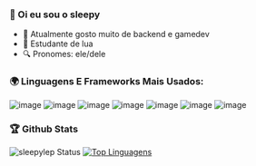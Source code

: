 ### 💜 Oi eu sou o sleepy
- 🎻 Atualmente gosto muito de backend e gamedev
- 🌙 Estudante de lua
- 🔍 Pronomes: ele/dele

### 🌍 Linguagens E Frameworks Mais Usados:
![image](https://img.shields.io/badge/Lua-2C2D72?style=for-the-badge&logo=lua&logoColor=white)
![image](https://img.shields.io/badge/JavaScript-F7DF1E?style=for-the-badge&logo=javascript&logoColor=black)
![image](https://img.shields.io/badge/Node.js-43853D?style=for-the-badge&logo=node.js&logoColor=white)
![image](https://img.shields.io/badge/C-00599C?style=for-the-badge&logo=c&logoColor=white)
![image](https://img.shields.io/badge/C%2B%2B-00599C?style=for-the-badge&logo=c%2B%2B&logoColor=white)
![image](https://img.shields.io/badge/mysql-%2300f.svg?style=for-the-badge&logo=mysql&logoColor=white)
![image](https://img.shields.io/badge/GODOT-%23FFFFFF.svg?style=for-the-badge&logo=godot-engine)
### 🏆 Github Stats
![sleepylep Status](https://github-readme-stats.vercel.app/api?username=sleepylep&show_icons=true) [![Top Linguagens](https://github-readme-stats.vercel.app/api/top-langs/?username=sleepylep&layout=compact)](https://github.com/anuraghazra/github-readme-stats)
